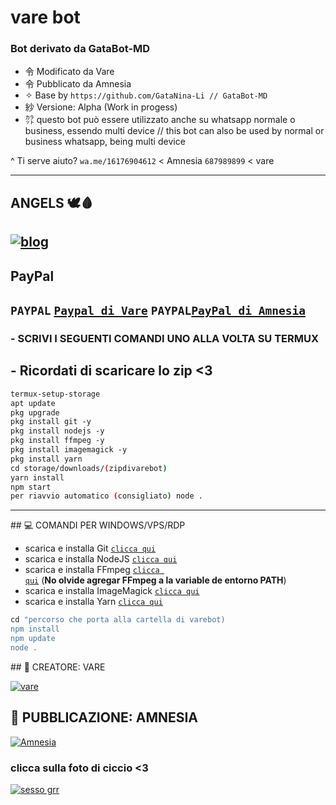 # vare bot 
### Bot derivato da GataBot-MD
- 令 Modificato da Vare 
- 令 Pubblicato da Amnesia
- ✧ Base by `https://github.com/GataNina-Li // GataBot-MD`
- 紗 Versione: Alpha (Work in progess)
- ㌌ questo bot può essere utilizzato anche su whatsapp normale o business, essendo multi device //
             this bot can also be used by normal or business whatsapp, being multi device

^ Ti serve aiuto? `wa.me/16176904612` < Amnesia `687989899` < vare

 -----  

## ANGELS 🕊️🩸  
 [![blog](https://img.shields.io/badge/gruppo/angels-25D366?style=for-the-badge&logo=whatsapp&logoColor=white  
 )](https://chat.whatsapp.com/KdJNn1xjtQK6At66FAsz6o) 
 ----- 
## PayPal
 
```PAYPAL``` [`Paypal di Vare`](https://paypal.me/realvare) 
```PAYPAL```[`PayPal di Amnesia`](https://paypal.me/NoTlamucci)
 ------------------ 
  
### - SCRIVI I SEGUENTI COMANDI UNO ALLA VOLTA SU TERMUX
## - Ricordati di scaricare lo zip <3

 ```bash 
 termux-setup-storage 
 apt update  
 pkg upgrade  
 pkg install git -y 
 pkg install nodejs -y 
 pkg install ffmpeg -y 
 pkg install imagemagick -y 
 pkg install yarn 
 cd storage/downloads/(zipdivarebot)
 yarn install  
 npm start
 per riavvio automatico (consigliato) node .
 ``` 
 ---- 
 ## 💻 COMANDI PER WINDOWS/VPS/RDP
  
 - scarica e installa Git [`clicca qui`](https://git-scm.com/downloads) 
 - scarica e installa NodeJS [`clicca qui`](https://nodejs.org/en/download) 
 - scarica e installa FFmpeg [`clicca qui`](https://ffmpeg.org/download.html) (**No olvide agregar FFmpeg a la variable de entorno PATH**) 
 - scarica e installa ImageMagick [`clicca qui`](https://imagemagick.org/script/download.php) 
 - scarica e installa Yarn [`clicca qui`](https://classic.yarnpkg.com/en/docs/install#windows-stable) 
  
 ```bash 
 cd "percorso che porta alla cartella di varebot)
 npm install 
 npm update 
 node . 
 ``` 
 
## 🌟 CREATORE: VARE


[![vare](https://github.com/realvare.png?size=150)](https://github.com/realvare) 

## 🍭 PUBBLICAZIONE: AMNESIA



[![Amnesia](https://github.com/AmnesiaReal.png?size=150)](https://github.com/AmnesiaReal) 



### clicca sulla foto di ciccio <3


[![sesso grr](https://img.youtube.com/vi/L17ZAD2iHjo/0.jpg)](https://www.youtube.com/watch?v=dQw4w9WgXcQ)
